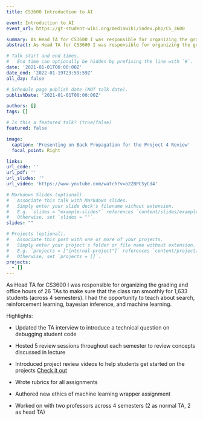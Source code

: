 ```yaml
---
title: CS3600 Introduction to AI

event: Introduction to AI
event_url: https://gt-student-wiki.org/mediawiki/index.php/CS_3600

summary: As Head TA for CS3600 I was responsible for organizing the grading and office hours of 26 TAs to make sure that the class ran smoothly for 1,633 students (across 4 semesters).  I had the opportunity to teach about search, reinforcement learning, bayesian inference, and machine learning.
abstract: As Head TA for CS3600 I was responsible for organizing the grading and office hours of 26 TAs to make sure that the class ran smoothly for 1,633 students (across 4 semesters).  I had the opportunity to teach about search, reinforcement learning, bayesian inference, and machine learning.

# Talk start and end times.
#   End time can optionally be hidden by prefixing the line with `#`.
date: '2021-01-01T00:00:00Z'
date_end: '2022-01-19T23:59:59Z'
all_day: false

# Schedule page publish date (NOT talk date).
publishDate: '2021-01-01T00:00:00Z'

authors: []
tags: []

# Is this a featured talk? (true/false)
featured: false

image:
  caption: 'Presenting on Back Propagation for the Project 4 Review'
  focal_point: Right

links:
url_code: ''
url_pdf: ''
url_slides: ''
url_video: 'https://www.youtube.com/watch?v=o2ZBPCSyCd4'

# Markdown Slides (optional).
#   Associate this talk with Markdown slides.
#   Simply enter your slide deck's filename without extension.
#   E.g. `slides = "example-slides"` references `content/slides/example-slides.md`.
#   Otherwise, set `slides = ""`.
slides: ""

# Projects (optional).
#   Associate this post with one or more of your projects.
#   Simply enter your project's folder or file name without extension.
#   E.g. `projects = ["internal-project"]` references `content/project/deep-learning/index.md`.
#   Otherwise, set `projects = []`.
projects:
  - []
---
```


As Head TA for CS3600 I was responsible for organizing the grading and office hours of 26 TAs to make sure that the class ran smoothly for 1,633 students (across 4 semesters).  I had the opportunity to teach about search, reinforcement learning, bayesian inference, and machine learning.

Highlights:

 - Updated the TA interview to introduce a technical question on debugging student code

 - Hosted 5 review sessions throughout each semester to review concepts discussed in lecture

 - Introduced project review videos to help students get started on the projects [Check it out](https://www.youtube.com/watch?v=o2ZBPCSyCd4)

 - Wrote rubrics for all assignments
 
 - Authored new ethics of machine learning wrapper assignment

 - Worked on with two professors across 4 semesters (2 as normal TA, 2 as head TA)